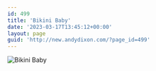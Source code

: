 ```yaml
---
id: 499
title: 'Bikini Baby'
date: '2023-03-17T13:45:12+00:00'
layout: page
guid: 'http://new.andydixon.com/?page_id=499'
---
```


![Bikini Baby](https://i0.wp.com/assets.g8x2.ldn.idrivee2-23.com/posters/Bikini%20Baby%2001.jpg?w=1200&ssl=1 "Bikini Baby")